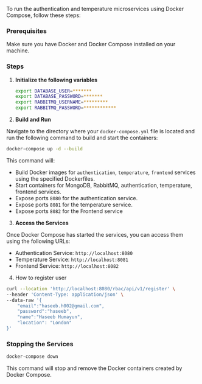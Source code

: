 To run the authentication and temperature microservices using Docker Compose, follow these steps:

### Prerequisites
Make sure you have Docker and Docker Compose installed on your machine.

### Steps

1. **Initialize the following variables**
    ```bash
    export DATABASE_USER=*******
    export DATABASE_PASSWORD=*******
    export RABBITMQ_USERNAME=*********
    export RABBITMQ_PASSWORD=************
    ```

2. **Build and Run**

Navigate to the directory where your `docker-compose.yml` file is located and run the following command to build and start the containers:

```bash
docker-compose up -d --build
```

This command will:
- Build Docker images for `authentication`, `temperature`, `frontend` services using the specified Dockerfiles.
- Start containers for MongoDB, RabbitMQ, authentication, temperature, frontend services.
- Expose ports `8080` for the authentication service.
- Expose ports `8081` for the temperature service.
- Expose ports `8082` for the Frontend service

3. **Access the Services**

Once Docker Compose has started the services, you can access them using the following URLs:
- Authentication Service: `http://localhost:8080`
- Temperature Service: `http://localhost:8081`
- Frontend Service: `http://localhost:8082`

4. How to register user
```bash
curl --location 'http://localhost:8080/rbac/api/v1/register' \
--header 'Content-Type: application/json' \
--data-raw '{
    "email":"haseeb.h002@gmail.com",
    "password":"haseeb",
    "name":"Haseeb Humayun",
    "location": "London"
}'

```
### Stopping the Services

```bash
docker-compose down
```

This command will stop and remove the Docker containers created by Docker Compose.